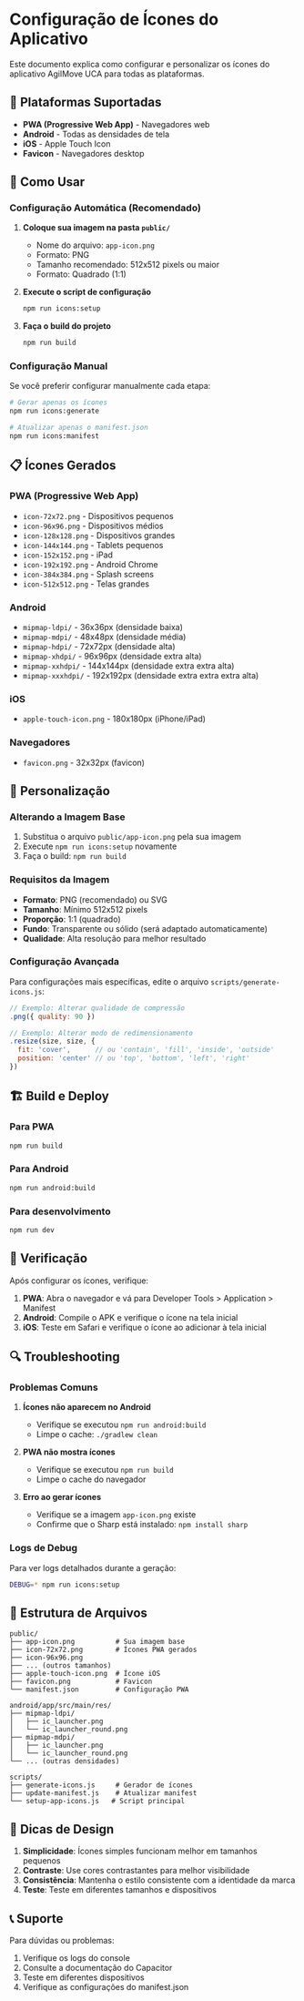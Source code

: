 # Configuração de Ícones do Aplicativo

Este documento explica como configurar e personalizar os ícones do aplicativo AgilMove UCA para todas as plataformas.

## 📱 Plataformas Suportadas

- **PWA (Progressive Web App)** - Navegadores web
- **Android** - Todas as densidades de tela
- **iOS** - Apple Touch Icon
- **Favicon** - Navegadores desktop

## 🚀 Como Usar

### Configuração Automática (Recomendado)

1. **Coloque sua imagem na pasta `public/`**
   - Nome do arquivo: `app-icon.png`
   - Formato: PNG
   - Tamanho recomendado: 512x512 pixels ou maior
   - Formato: Quadrado (1:1)

2. **Execute o script de configuração**
   ```bash
   npm run icons:setup
   ```

3. **Faça o build do projeto**
   ```bash
   npm run build
   ```

### Configuração Manual

Se você preferir configurar manualmente cada etapa:

```bash
# Gerar apenas os ícones
npm run icons:generate

# Atualizar apenas o manifest.json
npm run icons:manifest
```

## 📋 Ícones Gerados

### PWA (Progressive Web App)
- `icon-72x72.png` - Dispositivos pequenos
- `icon-96x96.png` - Dispositivos médios
- `icon-128x128.png` - Dispositivos grandes
- `icon-144x144.png` - Tablets pequenos
- `icon-152x152.png` - iPad
- `icon-192x192.png` - Android Chrome
- `icon-384x384.png` - Splash screens
- `icon-512x512.png` - Telas grandes

### Android
- `mipmap-ldpi/` - 36x36px (densidade baixa)
- `mipmap-mdpi/` - 48x48px (densidade média)
- `mipmap-hdpi/` - 72x72px (densidade alta)
- `mipmap-xhdpi/` - 96x96px (densidade extra alta)
- `mipmap-xxhdpi/` - 144x144px (densidade extra extra alta)
- `mipmap-xxxhdpi/` - 192x192px (densidade extra extra extra alta)

### iOS
- `apple-touch-icon.png` - 180x180px (iPhone/iPad)

### Navegadores
- `favicon.png` - 32x32px (favicon)

## 🔧 Personalização

### Alterando a Imagem Base

1. Substitua o arquivo `public/app-icon.png` pela sua imagem
2. Execute `npm run icons:setup` novamente
3. Faça o build: `npm run build`

### Requisitos da Imagem

- **Formato**: PNG (recomendado) ou SVG
- **Tamanho**: Mínimo 512x512 pixels
- **Proporção**: 1:1 (quadrado)
- **Fundo**: Transparente ou sólido (será adaptado automaticamente)
- **Qualidade**: Alta resolução para melhor resultado

### Configuração Avançada

Para configurações mais específicas, edite o arquivo `scripts/generate-icons.js`:

```javascript
// Exemplo: Alterar qualidade de compressão
.png({ quality: 90 })

// Exemplo: Alterar modo de redimensionamento
.resize(size, size, {
  fit: 'cover',      // ou 'contain', 'fill', 'inside', 'outside'
  position: 'center' // ou 'top', 'bottom', 'left', 'right'
})
```

## 🏗️ Build e Deploy

### Para PWA
```bash
npm run build
```

### Para Android
```bash
npm run android:build
```

### Para desenvolvimento
```bash
npm run dev
```

## 📝 Verificação

Após configurar os ícones, verifique:

1. **PWA**: Abra o navegador e vá para Developer Tools > Application > Manifest
2. **Android**: Compile o APK e verifique o ícone na tela inicial
3. **iOS**: Teste em Safari e verifique o ícone ao adicionar à tela inicial

## 🔍 Troubleshooting

### Problemas Comuns

1. **Ícones não aparecem no Android**
   - Verifique se executou `npm run android:build`
   - Limpe o cache: `./gradlew clean`

2. **PWA não mostra ícones**
   - Verifique se executou `npm run build`
   - Limpe o cache do navegador

3. **Erro ao gerar ícones**
   - Verifique se a imagem `app-icon.png` existe
   - Confirme que o Sharp está instalado: `npm install sharp`

### Logs de Debug

Para ver logs detalhados durante a geração:

```bash
DEBUG=* npm run icons:setup
```

## 📁 Estrutura de Arquivos

```
public/
├── app-icon.png          # Sua imagem base
├── icon-72x72.png        # Ícones PWA gerados
├── icon-96x96.png
├── ... (outros tamanhos)
├── apple-touch-icon.png  # Ícone iOS
├── favicon.png           # Favicon
└── manifest.json         # Configuração PWA

android/app/src/main/res/
├── mipmap-ldpi/
│   ├── ic_launcher.png
│   └── ic_launcher_round.png
├── mipmap-mdpi/
│   ├── ic_launcher.png
│   └── ic_launcher_round.png
└── ... (outras densidades)

scripts/
├── generate-icons.js     # Gerador de ícones
├── update-manifest.js    # Atualizar manifest
└── setup-app-icons.js   # Script principal
```

## 🎨 Dicas de Design

1. **Simplicidade**: Ícones simples funcionam melhor em tamanhos pequenos
2. **Contraste**: Use cores contrastantes para melhor visibilidade
3. **Consistência**: Mantenha o estilo consistente com a identidade da marca
4. **Teste**: Teste em diferentes tamanhos e dispositivos

## 📞 Suporte

Para dúvidas ou problemas:

1. Verifique os logs do console
2. Consulte a documentação do Capacitor
3. Teste em diferentes dispositivos
4. Verifique as configurações do manifest.json
